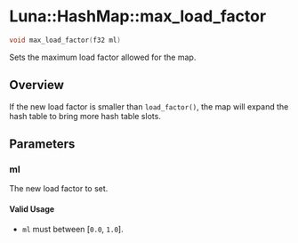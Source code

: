 # Luna::HashMap::max_load_factor

```c++
void max_load_factor(f32 ml)
```

Sets the maximum load factor allowed for the map. 

## Overview
If the new load factor is smaller than `load_factor()`, the map will expand the hash table to bring more hash table slots. 

## Parameters
### ml
The new load factor to set. 

#### Valid Usage
* `ml` must between [`0.0`, `1.0`]. 

